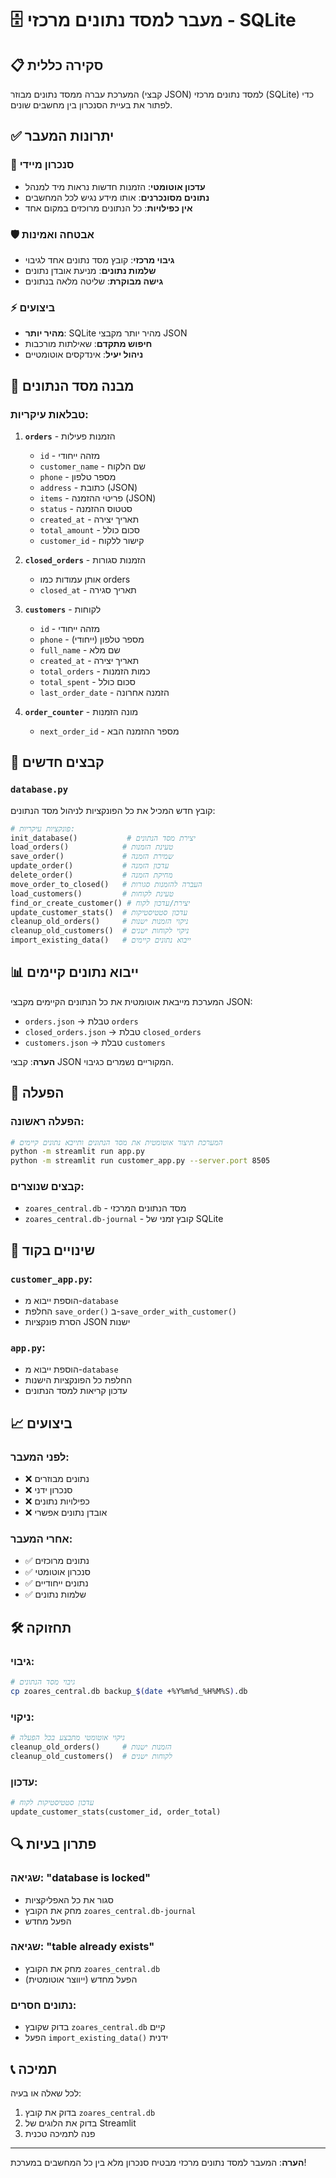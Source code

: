 # 🗄️ מעבר למסד נתונים מרכזי - SQLite

## 📋 סקירה כללית

המערכת עברה ממסד נתונים מבוזר (קבצי JSON) למסד נתונים מרכזי (SQLite) כדי לפתור את בעיית הסנכרון בין מחשבים שונים.

## ✅ יתרונות המעבר

### 🔄 סנכרון מיידי
- **עדכון אוטומטי**: הזמנות חדשות נראות מיד למנהל
- **נתונים מסונכרנים**: אותו מידע נגיש לכל המחשבים
- **אין כפילויות**: כל הנתונים מרוכזים במקום אחד

### 🛡️ אבטחה ואמינות
- **גיבוי מרכזי**: קובץ מסד נתונים אחד לגיבוי
- **שלמות נתונים**: מניעת אובדן נתונים
- **גישה מבוקרת**: שליטה מלאה בנתונים

### ⚡ ביצועים
- **מהיר יותר**: SQLite מהיר יותר מקבצי JSON
- **חיפוש מתקדם**: שאילתות מורכבות
- **ניהול יעיל**: אינדקסים אוטומטיים

## 📁 מבנה מסד הנתונים

### טבלאות עיקריות:

1. **`orders`** - הזמנות פעילות
   - `id` - מזהה ייחודי
   - `customer_name` - שם הלקוח
   - `phone` - מספר טלפון
   - `address` - כתובת (JSON)
   - `items` - פריטי ההזמנה (JSON)
   - `status` - סטטוס ההזמנה
   - `created_at` - תאריך יצירה
   - `total_amount` - סכום כולל
   - `customer_id` - קישור ללקוח

2. **`closed_orders`** - הזמנות סגורות
   - אותן עמודות כמו orders
   - `closed_at` - תאריך סגירה

3. **`customers`** - לקוחות
   - `id` - מזהה ייחודי
   - `phone` - מספר טלפון (ייחודי)
   - `full_name` - שם מלא
   - `created_at` - תאריך יצירה
   - `total_orders` - כמות הזמנות
   - `total_spent` - סכום כולל
   - `last_order_date` - הזמנה אחרונה

4. **`order_counter`** - מונה הזמנות
   - `next_order_id` - מספר ההזמנה הבא

## 🔧 קבצים חדשים

### `database.py`
קובץ חדש המכיל את כל הפונקציות לניהול מסד הנתונים:

```python
# פונקציות עיקריות:
init_database()           # יצירת מסד הנתונים
load_orders()            # טעינת הזמנות
save_order()             # שמירת הזמנה
update_order()           # עדכון הזמנה
delete_order()           # מחיקת הזמנה
move_order_to_closed()   # העברה להזמנות סגורות
load_customers()         # טעינת לקוחות
find_or_create_customer() # יצירת/עדכון לקוח
update_customer_stats()  # עדכון סטטיסטיקות
cleanup_old_orders()     # ניקוי הזמנות ישנות
cleanup_old_customers()  # ניקוי לקוחות ישנים
import_existing_data()   # ייבוא נתונים קיימים
```

## 📊 ייבוא נתונים קיימים

המערכת מייבאת אוטומטית את כל הנתונים הקיימים מקבצי JSON:

- `orders.json` → טבלת `orders`
- `closed_orders.json` → טבלת `closed_orders`
- `customers.json` → טבלת `customers`

**הערה**: קבצי JSON המקוריים נשמרים כגיבוי.

## 🚀 הפעלה

### הפעלה ראשונה:
```bash
# המערכת תיצור אוטומטית את מסד הנתונים ותייבא נתונים קיימים
python -m streamlit run app.py
python -m streamlit run customer_app.py --server.port 8505
```

### קבצים שנוצרים:
- `zoares_central.db` - מסד הנתונים המרכזי
- `zoares_central.db-journal` - קובץ זמני של SQLite

## 🔄 שינויים בקוד

### `customer_app.py`:
- הוספת ייבוא מ-`database`
- החלפת `save_order()` ב-`save_order_with_customer()`
- הסרת פונקציות JSON ישנות

### `app.py`:
- הוספת ייבוא מ-`database`
- החלפת כל הפונקציות הישנות
- עדכון קריאות למסד הנתונים

## 📈 ביצועים

### לפני המעבר:
- ❌ נתונים מבוזרים
- ❌ סנכרון ידני
- ❌ כפילויות נתונים
- ❌ אובדן נתונים אפשרי

### אחרי המעבר:
- ✅ נתונים מרוכזים
- ✅ סנכרון אוטומטי
- ✅ נתונים ייחודיים
- ✅ שלמות נתונים

## 🛠️ תחזוקה

### גיבוי:
```bash
# גיבוי מסד הנתונים
cp zoares_central.db backup_$(date +%Y%m%d_%H%M%S).db
```

### ניקוי:
```python
# ניקוי אוטומטי מתבצע בכל הפעלה
cleanup_old_orders()     # הזמנות ישנות
cleanup_old_customers()  # לקוחות ישנים
```

### עדכון:
```python
# עדכון סטטיסטיקות לקוח
update_customer_stats(customer_id, order_total)
```

## 🔍 פתרון בעיות

### שגיאה: "database is locked"
- סגור את כל האפליקציות
- מחק את הקובץ `zoares_central.db-journal`
- הפעל מחדש

### שגיאה: "table already exists"
- מחק את הקובץ `zoares_central.db`
- הפעל מחדש (ייווצר אוטומטית)

### נתונים חסרים:
- בדוק שקובץ `zoares_central.db` קיים
- הפעל `import_existing_data()` ידנית

## 📞 תמיכה

לכל שאלה או בעיה:
1. בדוק את קובץ `zoares_central.db`
2. בדוק את הלוגים של Streamlit
3. פנה לתמיכה טכנית

---

**הערה**: המעבר למסד נתונים מרכזי מבטיח סנכרון מלא בין כל המחשבים במערכת!
